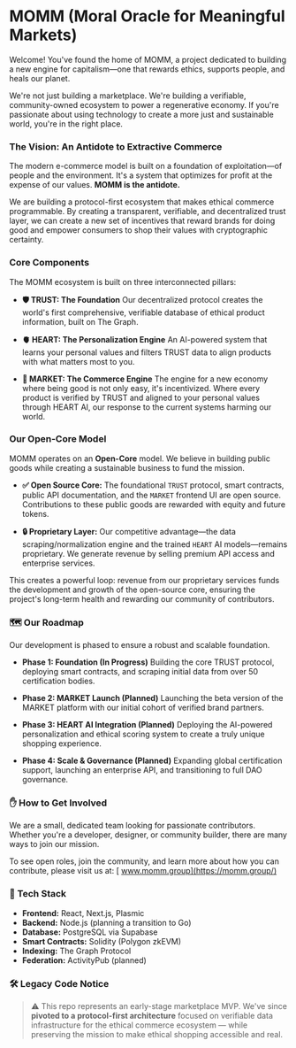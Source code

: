 # MOMM (Moral Oracle for Meaningful Markets)

Welcome! You've found the home of MOMM, a project dedicated to building a new engine for capitalism—one that rewards ethics, supports people, and heals our planet.

We're not just building a marketplace. We're building a verifiable, community-owned ecosystem to power a regenerative economy. If you're passionate about using technology to create a more just and sustainable world, you're in the right place.

### The Vision: An Antidote to Extractive Commerce

The modern e-commerce model is built on a foundation of exploitation—of people and the environment. It's a system that optimizes for profit at the expense of our values. **MOMM is the antidote.**

We are building a protocol-first ecosystem that makes ethical commerce programmable. By creating a transparent, verifiable, and decentralized trust layer, we can create a new set of incentives that reward brands for doing good and empower consumers to shop their values with cryptographic certainty.

### Core Components

The MOMM ecosystem is built on three interconnected pillars:

* **🛡️ TRUST: The Foundation**
  Our decentralized protocol creates the world's first comprehensive, verifiable database of ethical product information, built on The Graph.

* **🫀 HEART: The Personalization Engine**
  An AI-powered system that learns your personal values and filters TRUST data to align products with what matters most to you.

* **🛒 MARKET: The Commerce Engine**
  The engine for a new economy where being good is not only easy, it's incentivized. Where every product is verified by TRUST and aligned to your personal values through HEART AI, our response to the current systems harming our world.

### Our Open-Core Model

MOMM operates on an **Open-Core** model. We believe in building public goods while creating a sustainable business to fund the mission.

* **✅ Open Source Core:** The foundational `TRUST` protocol, smart contracts, public API documentation, and the `MARKET` frontend UI are open source. Contributions to these public goods are rewarded with equity and future tokens.

* **🔒 Proprietary Layer:** Our competitive advantage—the data scraping/normalization engine and the trained `HEART` AI models—remains proprietary. We generate revenue by selling premium API access and enterprise services.

This creates a powerful loop: revenue from our proprietary services funds the development and growth of the open-source core, ensuring the project's long-term health and rewarding our community of contributors.

### 🗺️ Our Roadmap

Our development is phased to ensure a robust and scalable foundation.

* **Phase 1: Foundation (In Progress)**
  Building the core TRUST protocol, deploying smart contracts, and scraping initial data from over 50 certification bodies.

* **Phase 2: MARKET Launch (Planned)**
  Launching the beta version of the MARKET platform with our initial cohort of verified brand partners.

* **Phase 3: HEART AI Integration (Planned)**
  Deploying the AI-powered personalization and ethical scoring system to create a truly unique shopping experience.

* **Phase 4: Scale & Governance (Planned)**
  Expanding global certification support, launching an enterprise API, and transitioning to full DAO governance.

### ✋ How to Get Involved

We are a small, dedicated team looking for passionate contributors. Whether you're a developer, designer, or community builder, there are many ways to join our mission.

To see open roles, join the community, and learn more about how you can contribute, please visit us at:
[
www.momm.group](https://momm.group/)

### 🧪 Tech Stack

* **Frontend:** React, Next.js, Plasmic
* **Backend:** Node.js (planning a transition to Go)
* **Database:** PostgreSQL via Supabase
* **Smart Contracts:** Solidity (Polygon zkEVM)
* **Indexing:** The Graph Protocol
* **Federation:** ActivityPub (planned)

### 🛠️ Legacy Code Notice

> ⚠️ This repo represents an early-stage marketplace MVP. We've since **pivoted to a protocol-first architecture** focused on verifiable data infrastructure for the ethical commerce ecosystem — while preserving the mission to make ethical shopping accessible and real.
